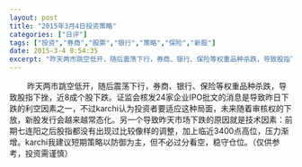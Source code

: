 ```yaml
---
layout: post
title: "2015年3月4日投资策略"
categories: ["日评"]
tags: ["投资","券商","股票","银行","策略","保险","新股"]
date: 2015-3-4 8:54:35
excerpt: "昨天两市跳空低开，随后震荡下行，券商、银行、保险等权重品种杀跌，导致股指下挫，近8成个股下跌。证监会……"
---
```

&nbsp;&nbsp;&nbsp;&nbsp;&nbsp;&nbsp;&nbsp;&nbsp;昨天两市跳空低开，随后震荡下行，券商、银行、保险等权重品种杀跌，导致股指下挫，近8成个股下跌。证监会核发24家企业IPO批文的消息是导致昨日下跌的利空因素之一，不过karchi认为投资者要适应这种局面，未来随着审核权的下放，新股发行会越来越常态化。另一个导致昨天市场下跌的原因就是技术因素：前期七连阳之后股指都没有出现过比较像样的调整，加上临近3400点高位，压力渐增。karchi我建议短期策略以防御为主，但不必过分看空，稳守仓位。（仅供参考，投资需谨慎）
